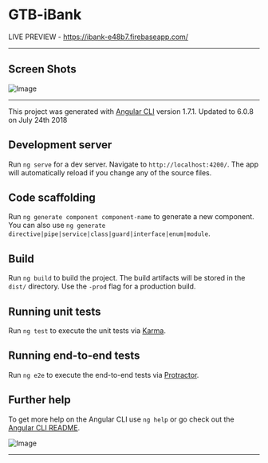 # GTB-iBank

LIVE PREVIEW  - https://ibank-e48b7.firebaseapp.com/

 
----------------------------------------------------------------------------------------------------------------------

Screen Shots
------------------

![Image](https://github.com/zimejin/Angular-6-Internet-Banking-App/blob/master/Screenshots/airtime%20screen.png?raw=true)

----------------------------------------------------------------------------------------------------------------------

This project was generated with [Angular CLI](https://github.com/angular/angular-cli) version 1.7.1.
Updated to 6.0.8 on July 24th 2018

## Development server

Run `ng serve` for a dev server. Navigate to `http://localhost:4200/`. The app will automatically reload if you change any of the source files.

## Code scaffolding

Run `ng generate component component-name` to generate a new component. You can also use `ng generate directive|pipe|service|class|guard|interface|enum|module`.

## Build

Run `ng build` to build the project. The build artifacts will be stored in the `dist/` directory. Use the `-prod` flag for a production build.

## Running unit tests

Run `ng test` to execute the unit tests via [Karma](https://karma-runner.github.io).

## Running end-to-end tests

Run `ng e2e` to execute the end-to-end tests via [Protractor](http://www.protractortest.org/).

## Further help

To get more help on the Angular CLI use `ng help` or go check out the [Angular CLI README](https://github.com/angular/angular-cli/blob/master/README.md).

![Image](https://github.com/zimejin/Angular-6-Internet-Banking-App/blob/master/Screenshots/screencapture-localhost-4200-onboarding-logout-2018-09-28-17_17_39.png?raw=true)

----------------------------------------------------------------------------------------------------------------------

